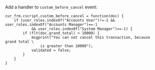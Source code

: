 Add a handler to `custom_before_cancel` event:

    
    
    cur_frm.cscript.custom_before_cancel = function(doc) {
        if (user_roles.indexOf("Accounts User")!=-1 && user_roles.indexOf("Accounts Manager")==-1
                && user_roles.indexOf("System Manager")==-1) {
            if (flt(doc.grand_total) > 10000) {
                msgprint("You can not cancel this transaction, because grand total \
                    is greater than 10000");
                validated = false;
            }
        }
    }
    

